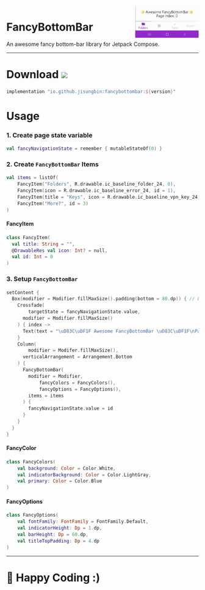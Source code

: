 <img src="FancyBottomBar.gif" width="33%" align="right"/>

# FancyBottomBar

An awesome fancy bottom-bar library for Jetpack Compose.

-----

# Download [![](https://img.shields.io/maven-central/v/io.github.jisungbin/fancybottombar)](https://search.maven.org/artifact/io.github.jisungbin/fancybottombar)

```groovy
implementation "io.github.jisungbin:fancybottombar:${version}"
```

# Usage

### 1. Create page state variable

```kotlin
val fancyNavigationState = remember { mutableStateOf(0) }
```



### 2. Create `FancyBottomBar` Items

```kotlin
val items = listOf(
	FancyItem("Folders", R.drawable.ic_baseline_folder_24, 0),
	FancyItem(icon = R.drawable.ic_baseline_error_24, id = 1),
	FancyItem(title = "Keys", icon = R.drawable.ic_baseline_vpn_key_24, id = 2),
 	FancyItem("More?", id = 3)
)
```

#### FancyItem

```kotlin
class FancyItem(
  val title: String = "",
  @DrawableRes val icon: Int? = null, 
  val id: Int = 0
)
```



### 3. Setup `FancyBottomBar`

```kotlin
setContent {
  Box(modifier = Modifier.fillMaxSize().padding(bottom = 80.dp)) { // 80dp: FancyBottomBar default height.
    Crossfade(
    	targetState = fancyNavigationState.value,
      modifier = Modifier.fillMaxSize()
    ) { index ->
      Text(text = "\uD83C\uDF1F Awesome FancyBottomBar \uD83C\uDF1F\nPage index: $index")
    }
    Column(
    	modifier = Modifer.fillMaxSize(),
      verticalArrangement = Arrangement.Bottom
    ) {
      FancyBottomBar(
        modifier = Modifier,
    		fancyColors = FancyColors(),
    		fancyOptions = FancyOptions(),
        items = items
      ) {
        fancyNavigationState.value = id
      }
    }
  }
}
```

#### FancyColor

```kotlin
class FancyColors(
    val background: Color = Color.White,
    val indicatorBackground: Color = Color.LightGray,
    val primary: Color = Color.Blue
)
```

#### FancyOptions

```kotlin
class FancyOptions(
    val fontFamily: FontFamily = FontFamily.Default,
    val indicatorHeight: Dp = 1.dp,
    val barHeight: Dp = 60.dp,
    val titleTopPadding: Dp = 4.dp
)
```




---

# 🤗 Happy Coding :)

